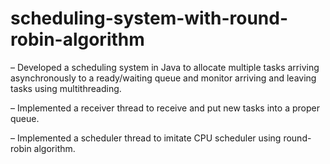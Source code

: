 # scheduling-system-with-round-robin-algorithm

– Developed a scheduling system in Java to allocate multiple tasks arriving asynchronously to a
ready/waiting queue and monitor arriving and leaving tasks using multithreading.

– Implemented a receiver thread to receive and put new tasks into a proper queue.

– Implemented a scheduler thread to imitate CPU scheduler using round-robin algorithm.



